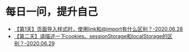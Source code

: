 # 每日一问，提升自己

<!-- feat：新功能（feature）
fix：修补bug
docs：文档（documentation）
style： 格式方面的优化
refactor：重构
test：测试
chore：构建过程或辅助工具的变动 -->

- [【第1天】页面导入样式时，使用link和@import有什么区别？-2020.06.28](https://github.com/Wangenbo/aqad/issues/2)
- [【第二天】请描述一下cookies、sessionStorage和localStorage的区别？-2020.06.29](https://github.com/Wangenbo/aqad/issues/3)
